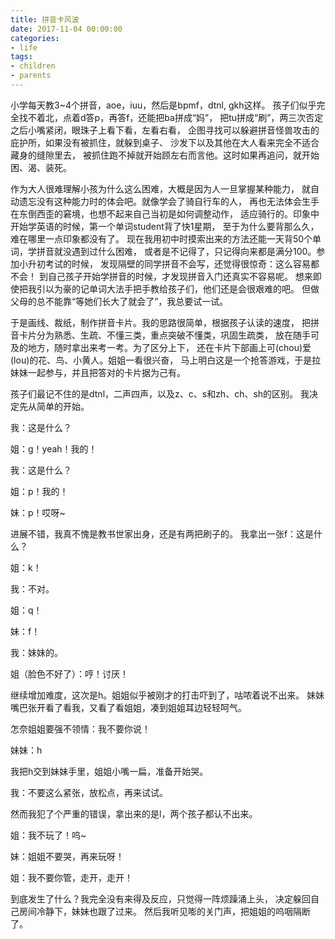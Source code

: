 ```yaml
---
title: 拼音卡风波
date: 2017-11-04 00:00:00
categories:
- life 
tags:
- children
- parents
---
```


小学每天教3~4个拼音，aoe，iuu，然后是bpmf，dtnl, gkh这样。
孩子们似乎完全找不着北，点着d答p，再答f，还能把ba拼成“妈”，
把tu拼成“刷”，两三次否定之后小嘴紧闭，眼珠子上看下看，左看右看，
企图寻找可以躲避拼音怪兽攻击的庇护所，如果没有被抓住，就躲到桌子、
沙发下以及其他在大人看来完全不适合藏身的缝隙里去，
被抓住跑不掉就开始顾左右而言他。这时如果再追问，就开始困、渴、装死。

作为大人很难理解小孩为什么这么困难，大概是因为人一旦掌握某种能力，
就自动遗忘没有这种能力时的体会吧。就像学会了骑自行车的人，
再也无法体会生手在东倒西歪的窘境，也想不起来自己当初是如何调整动作，
适应骑行的。印象中开始学英语的时候，第一个单词student背了快1星期，
至于为什么要背那么久，难在哪里一点印象都没有了。
现在我用初中时摸索出来的方法还能一天背50个单词，学拼音就没遇到过什么困难，
或者是不记得了，只记得向来都是满分100。参加小升初考试的时候，
发现隔壁的同学拼音不会写，还觉得很惊奇：这么容易都不会！
到自己孩子开始学拼音的时候，才发现拼音入门还真实不容易呢。
想来即使把我引以为豪的记单词大法手把手教给孩子们，他们还是会很艰难的吧。
但做父母的总不能靠“等她们长大了就会了”，我总要试一试。

于是画线、裁纸，制作拼音卡片。我的思路很简单，根据孩子认读的速度，
把拼音卡片分为熟悉、生疏、不懂三类，重点突破不懂类，巩固生疏类，
放在随手可及的地方，随时拿出来考一考。为了区分上下，
还在卡片下部画上可(chou)爱(lou)的花、鸟、小黄人。姐姐一看很兴奋，
马上明白这是一个抢答游戏，于是拉妹妹一起参与，并且把答对的卡片据为己有。

孩子们最记不住的是dtnl，二声四声，以及z、c、s和zh、ch、sh的区别。
我决定先从简单的开始。

我：这是什么？

姐：g！yeah！我的！

我：这是什么？

姐：p！我的！

妹：p！哎呀~

进展不错，我真不愧是教书世家出身，还是有两把刷子的。
我拿出一张f：这是什么？

姐：k！

我：不对。

姐：q！

妹：f！

我：妹妹的。

姐（脸色不好了）：哼！讨厌！

继续增加难度，这次是h。姐姐似乎被刚才的打击吓到了，咕哝着说不出来。
妹妹嘴巴张开看了看我，又看了看姐姐，凑到姐姐耳边轻轻呵气。

怎奈姐姐要强不领情：我不要你说！

妹妹：h

我把h交到妹妹手里，姐姐小嘴一扁，准备开始哭。

我：不要这么紧张，放松点，再来试试。

然而我犯了个严重的错误，拿出来的是l，两个孩子都认不出来。

姐：我不玩了！呜~

妹：姐姐不要哭，再来玩呀！

姐：我不要你管，走开，走开！

到底发生了什么？我完全没有来得及反应，只觉得一阵烦躁涌上头，
决定躲回自己房间冷静下，妹妹也跟了过来。
然后我听见嘭的关门声，把姐姐的呜咽隔断了。


